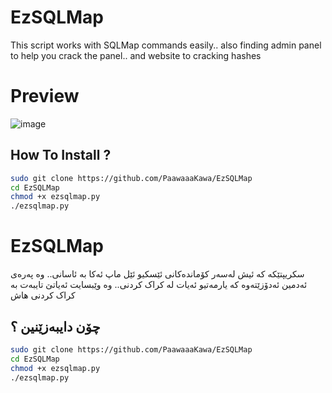 # EzSQLMap
This script works with SQLMap commands easily.. also finding admin panel to help you crack the panel.. and website to cracking hashes
# Preview

![image](https://user-images.githubusercontent.com/69034642/89020376-c9eba580-d2ec-11ea-83bd-cb4a07a81792.png)

## How To Install ?
```bash
sudo git clone https://github.com/PaawaaaKawa/EzSQLMap
cd EzSQLMap
chmod +x ezsqlmap.py
./ezsqlmap.py
```
# EzSQLMap
سکریپتێکە کە ئیش لەسەر کۆماندەکانی ئێسکیو ئێل ماپ ئەکا بە ئاسانی.. وە پەرەی ئەدمین ئەدۆزێتەوە کە یارمەتیو ئەیات لە کراک کردنی.. وە وێبسایت ئەیاتێ تایبەت بە کراک کردنی هاش

## چۆن دایبەزێنین ؟
```bash
sudo git clone https://github.com/PaawaaaKawa/EzSQLMap
cd EzSQLMap
chmod +x ezsqlmap.py
./ezsqlmap.py
```
